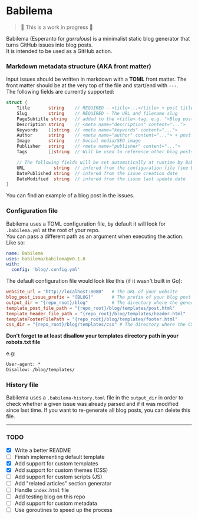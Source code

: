 # Babilema


> 🚧 This is a work in progress 🚧  


Babilema (Esperanto for _garrulous_) is a minimalist static blog generator that
turns GitHub issues into blog posts.  
It is intended to be used as a GitHub action.

### Markdown metadata structure (AKA front matter)

Input issues should be written in markdown with a **TOML** front matter. The
front matter should be at the very top of the file and start/end with `---`.  
The following fields are currently supported:

```go
struct {
    Title       string    // REQUIRED - <title>...</title> + post title
    Slug        string    // REQUIRED - The URL and filename slug
    PageSubtitle string   // added to the <title> tag. e.g. "<Blog post title> - My super blog"
    Description string    // <meta name="description" content="...">
    Keywords    []string  // <meta name="keywords" content="...">
    Author      string    // <meta name="author" content="..."> + post author
    Image       string    // Social media/SEO image
    Publisher   string    // <meta name="publisher" content="...">
    Tags        []string  // Will be used to reference other blog posts

    // The following fields will be set automatically at runtime by Babilema:
    URL           string  // infered from the configuration file (see below)
    DatePublished string  // infered from the issue creation date
    DateModified  string  // infered from the issue last update date
}
```

You can find an example of a blog post in the issues.

### Configuration file

Babilema uses a TOML configuration file, by default it will look for
`.babilema.yml` at the root of your repo.  
You can pass a different path as an argument when executing the action.  
Like so:  
```yaml
name: Babilema
uses: babilema/babilema@v0.1.0
with:
  config: 'blog/.config.yml'
```

The default configuration file would look like this (if it wasn't built in Go):

```toml 
website_url = "http://localhost:8080"   # The URL of your website
blog_post_issue_prefix = "[BLOG]"       # The prefix of your blog post issues title
output_dir = "{repo_root}/blog"         # The directory where the generated html files will be saved
template_post_file_path = "{repo_root}/blog/templates/post.html"
template_header_file_path = "{repo_root}/blog/templates/header.html"
templateFooterFilePath = "{repo_root}/blog/templates/footer.html"
css_dir = "{repo_root}/blog/templates/css" # The directory where the CSS files are stored (if any)
```

**Don't forget to at least disallow your templates directory path in your
robots.txt file**

e.g:  
```txt
User-agent: *
Disallow: /blog/templates/
```

### History file

Babilema uses a `.babilema-history.toml` file in the `output_dir` in order to
check whether a given issue was already parsed and if it was modified since
last time.  If you want to re-generate all blog posts, you can delete this
file.

---

### TODO

- [x] Write a better README
- [ ] Finish implementing default template
- [x] Add support for custom templates
- [x] Add support for custom themes (CSS)
- [ ] Add support for custom scripts (JS)
- [ ] Add "related articles" section generator
- [ ] Handle `index.html` file
- [ ] Add testing blog on this repo
- [ ] Add support for custom metadata
- [ ] Use goroutines to speed up the process
